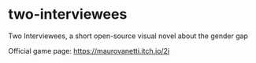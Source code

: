 # two-interviewees
Two Interviewees, a short open-source visual novel about the gender gap

Official game page:
https://maurovanetti.itch.io/2i
